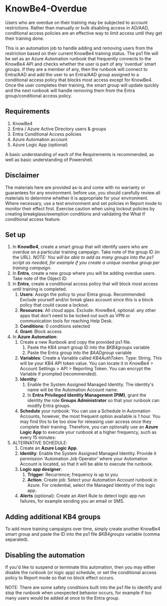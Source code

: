 # KnowBe4-Overdue

Users who are overdue on their training may be subjected to account restrictions. Rather than manually or bulk disabling access in AD/AAD, conditional access policies are an effective way to limit access until they get their training done.

This is an automation job to handle adding and removing users from the restriction based on their current KnowBe4 training status. The ps1 file will be set as an Azure Automation runbook that frequently connects to the KnowBe4 API and checks whether the user is part of any 'overdue' smart groups. If they are a member of any, then the runbook will connect to Entra/AAD and add the user to an Entra/AAD group assigned to a conditional access policy that blocks most access except for KnowBe4. Once the user completes their training, the smart group will update quickly and the next runbook will handle removing them from the Entra group/conditional access policy.

## Requirements

1. KnowBe4
2. Entra / Azure Active Directory users & groups
3. Entra Conditional Access policies
4. Azure Automation account
5. Azure Logic App (optional)

A basic understanding of each of the Requirements is recommended, as well as basic understanding of Powershell.

## Disclaimer
The materials here are provided as-is and come with no warranty or guarantees for any environment. before use, you should carefully review all materials to determine whether it is appropriate for your environment. Where necessary, use a test environment and set policies in Report mode to monitor their effect first. Exercise caution when using lockout policies by creating breakglass/exemption conditions and validating the What If conditional access feature.

## Set up

1. In **KnowBe4**, create a smart group that will identify users who are overdue on a particular training campaign. Take note of the group ID (in the URL). *NOTE: You will be able to add as many groups into the ps1 script as needed, for example if you create a unique overdue group per training campaign.*
2. In **Entra**, create a new group where you will be adding overdue users. Take note of the Object ID.
3. In **Entra**, create a conditional access policy that will block most access until training is completed.
    1. **Users**: Assign the policy to your Entra group. Recommended: Exclude yourself and/or break glass account since this is a block policy that could cause a lockout.
    2. **Resources**: All cloud apps. Exclude: KnowBe4, optional: any other apps that don't need to be locked out such as VPN or communication tools for reaching Help Desk.
    3. **Conditions**: 0 conditions selected
    4. **Grant**: Block access
4. In **Azure Automation**:
    1. Create a new Runbook and copy the provided ps1 file.
        1. Paste the KB4 smart group ID into the *$KB4groups* variable
        2. Paste the Entra group into the *$AADgroup* variable
    2. **Variables**: Create a Variable called *KB4AuthToken*. Type: String. This will be your KB4 API token value. You can locate it in KnowBe4 > Account Settings > API > Reporting Token. You can encrypt the Variable if prompted (recommended).
    3. **Identity**:
        1. Enable the System Assigned Managed Identity. The identity's name will be the Automation Account name.
        2. In **Entra Privileged Identity Management (PIM)**, grant the identity the role **Groups Administrator** so that your runbook can modify Entra groups.
    4. **Schedule** your runbook: You can use a Schedule in Automation Accounts, however, the most frequent option available is 1 hour. You may find this to be too slow for releasing user access once they complete their training. Therefore, you can optionally use an **Azure Logic App** to execute your runbook at a higher frequency, such as every 15 minutes:
5. ALTERNATIVE SCHEDULE:
    1. Create an **Azure Logic App**.
    2. **Identity**: Enable the System Assigned Managed Identity. Provide it permission 'Automation Job Operator' where your Automation Account is located, so that it will be able to execute the runbook.
    3. **Logic app designer**:
        1. **Trigger**: Recurrence; frequency is up to you
        2. **Action**: Create job: Select your Automation Account runbook in Azure. For credential, select the Managed Identity of this logic app.
    4. **Alerts** (optional): Create an Alert Rule to detect logic app run failures, for example sending you an email or SMS.
  
## Adding additional KB4 groups
To add more training campaigns over time, simply create another KnowBe4 smart group and paste the ID into the ps1 file *$KB4groups* variable (comma separated).

## Disabling the automation
If you'd like to suspend or terminate this automation, then you may either disable the runbook (or logic app) schedule, or set the conditional access policy to Report mode so that no block effect occurs.

NOTE: There are some safety conditions built into the ps1 file to identify and stop the runbook when unexpected behavior occurs, for example if too many users would be added at once to the Entra group.

